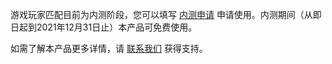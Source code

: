 游戏玩家匹配目前为内测阶段，您可以填写 [内测申请](https://cloud.tencent.com/apply/p/txxnarye46) 申请使用。内测期间（从即日起到2021年12月31日止）本产品可免费使用。

如需了解本产品更多详情，请 [联系我们](https://cloud.tencent.com/about/connect) 获得支持。
